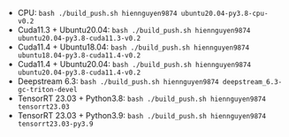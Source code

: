 - CPU: `bash ./build_push.sh hiennguyen9874 ubuntu20.04-py3.8-cpu-v0.2`
- Cuda11.3 + Ubuntu20.04: `bash ./build_push.sh hiennguyen9874 ubuntu20.04-py3.8-cuda11.3-v0.2`
- Cuda11.4 + Ubuntu18.04: `bash ./build_push.sh hiennguyen9874 ubuntu18.04-py3.8-cuda11.4-v0.2`
- Cuda11.4 + Ubuntu20.04: `bash ./build_push.sh hiennguyen9874 ubuntu20.04-py3.8-cuda11.4-v0.2`
- Deepstream 6.3: `bash ./build_push.sh hiennguyen9874 deepstream_6.3-gc-triton-devel`
- TensorRT 23.03 + Python3.8: `bash ./build_push.sh hiennguyen9874 tensorrt23.03`
- TensorRT 23.03 + Python3.9: `bash ./build_push.sh hiennguyen9874 tensorrt23.03-py3.9`
